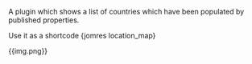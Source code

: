 A plugin which shows a list of countries which have been populated by published properties.

Use it as a shortcode {jomres location_map} 

{{img.png}}